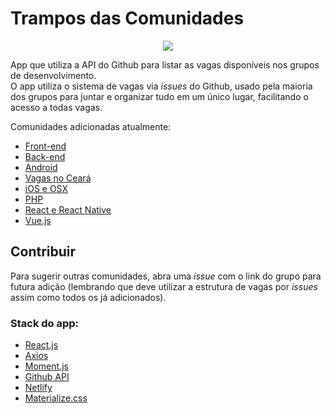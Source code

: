 # Trampos das Comunidades
<p align="center">
  <img src="https://i.imgur.com/2ob5sxX.png">
</p>

App que utiliza a API do Github para listar as vagas disponíveis nos grupos de desenvolvimento.  
O app utiliza o sistema de vagas via _issues_ do Github, usado pela maioria dos grupos para juntar e organizar tudo em um único lugar, facilitando o acesso a todas vagas.

Comunidades adicionadas atualmente:
- [Front-end](https://github.com/frontendbr/vagas)
- [Back-end](https://github.com/backend-br/vagas)
- [Android](https://github.com/androiddevbr/vagas)
- [Vagas no Ceará](https://github.com/CangaceirosDevels/vagas_de_emprego)
- [iOS e OSX](https://github.com/CocoaHeadsBrasil/vagas)
- [PHP](https://github.com/phpdevbr/vagas)
- [React e React Native](https://github.com/react-brasil/vagas)
- [Vue.js](https://github.com/vuejs-br/vagas)

## Contribuir 
Para sugerir outras comunidades, abra uma _issue_ com o link do grupo para futura adição (lembrando que deve utilizar a estrutura de vagas por _issues_ assim como todos os já adicionados).

### Stack do app:
- [React.js](https://reactjs.org/)
- [Axios](https://github.com/axios/axios)
- [Moment.js](https://momentjs.com/)
- [Github API](https://developer.github.com/v3/)
- [Netlify](https://www.netlify.com/)
- [Materialize.css](https://materializecss.com/)